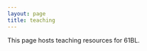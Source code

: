 ```yaml
---
layout: page
title: teaching
---
```

<p class="message">
  This page hosts teaching resources for 61BL.
</p>
